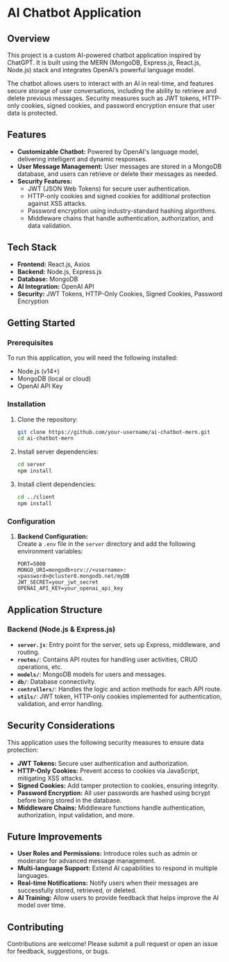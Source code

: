 # AI Chatbot Application

## Overview

This project is a custom AI-powered chatbot application inspired by ChatGPT. It is built using the MERN (MongoDB, Express.js, React.js, Node.js) stack and integrates OpenAI’s powerful language model. 

The chatbot allows users to interact with an AI in real-time, and features secure storage of user conversations, including the ability to retrieve and delete previous messages. Security measures such as JWT tokens, HTTP-only cookies, signed cookies, and password encryption ensure that user data is protected.

## Features

- **Customizable Chatbot:** Powered by OpenAI's language model, delivering intelligent and dynamic responses.
- **User Message Management:** User messages are stored in a MongoDB database, and users can retrieve or delete their messages as needed.
- **Security Features:** 
  - JWT (JSON Web Tokens) for secure user authentication.
  - HTTP-only cookies and signed cookies for additional protection against XSS attacks.
  - Password encryption using industry-standard hashing algorithms.
  - Middleware chains that handle authentication, authorization, and data validation.
  
## Tech Stack

- **Frontend:** React.js, Axios
- **Backend:** Node.js, Express.js
- **Database:** MongoDB
- **AI Integration:** OpenAI API
- **Security:** JWT Tokens, HTTP-Only Cookies, Signed Cookies, Password Encryption

## Getting Started

### Prerequisites

To run this application, you will need the following installed:

- Node.js (v14+)
- MongoDB (local or cloud)
- OpenAI API Key

### Installation

1. Clone the repository:
   ```bash
   git clone https://github.com/your-username/ai-chatbot-mern.git
   cd ai-chatbot-mern
   ```

2. Install server dependencies:
   ```bash
   cd server
   npm install
   ```

3. Install client dependencies:
   ```bash
   cd ../client
   npm install
   ```

### Configuration

1. **Backend Configuration:**  
   Create a `.env` file in the `server` directory and add the following environment variables:

   ```env
   PORT=5000
   MONGO_URI=mongodb+srv://<username>:<password>@cluster0.mongodb.net/myDB
   JWT_SECRET=your_jwt_secret
   OPENAI_API_KEY=your_openai_api_key
   ```

## Application Structure

### Backend (Node.js & Express.js)
- **`server.js`**: Entry point for the server, sets up Express, middleware, and routing.
- **`routes/`**: Contains API routes for handling user activities, CRUD operations, etc.
- **`models/`**: MongoDB models for users and messages.
- **`db/`**: Database connectivity.
- **`controllers/`**: Handles the logic and action methods for each API route.
- **`utils/`**: JWT token, HTTP-only cookies implemented for authentication, validation, and error handling.
  
## Security Considerations

This application uses the following security measures to ensure data protection:
- **JWT Tokens:** Secure user authentication and authorization.
- **HTTP-Only Cookies:** Prevent access to cookies via JavaScript, mitigating XSS attacks.
- **Signed Cookies:** Add tamper protection to cookies, ensuring integrity.
- **Password Encryption:** All user passwords are hashed using bcrypt before being stored in the database.
- **Middleware Chains:** Middleware functions handle authentication, authorization, input validation, and more.

## Future Improvements

- **User Roles and Permissions:** Introduce roles such as admin or moderator for advanced message management.
- **Multi-language Support:** Extend AI capabilities to respond in multiple languages.
- **Real-time Notifications:** Notify users when their messages are successfully stored, retrieved, or deleted.
- **AI Training:** Allow users to provide feedback that helps improve the AI model over time.

## Contributing

Contributions are welcome! Please submit a pull request or open an issue for feedback, suggestions, or bugs.
